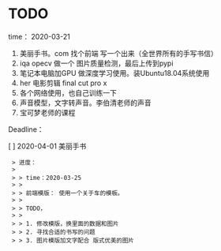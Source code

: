# TODO

time： 2020-03-21

1. 美丽手书。com  找个前端 写一个出来（全世界所有的手写书信）
2. iqa  opecv 做一个 图片质量检测，最后上传到pypi
3. 笔记本电脑加GPU 做深度学习使用。装Ubuntu18.04系统使用
4. her 电影剪辑 final cut pro x
5. 各个网络使用，也自己训练一下
6. 声音模型，文字转声音。李伯清老师的声音
7. 宝可梦老师的课程



Deadline：

[   ] 2020-04-01  美丽手书  

	 > 进度：
	 >
	 > > time：2020-03-25 
	 > >
	 > > 前端模版： 使用一个关于车的模板。
	 > >
	 > > TODO，
	 > >
	 > > 1. 修改模版，换里面的数据和图片
	 > > 2. 寻找合适的书写的问题
	 > > 3. 图片模版加文字配合 版式优美的图片